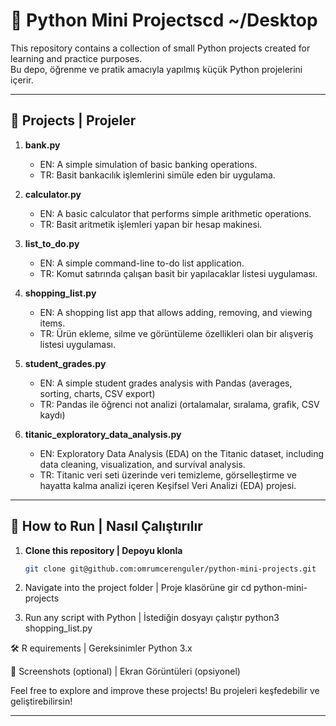 # 🐍 Python Mini Projectscd ~/Desktop


This repository contains a collection of small Python projects created for learning and practice purposes.  
Bu depo, öğrenme ve pratik amacıyla yapılmış küçük Python projelerini içerir.  

---

## 📂 Projects | Projeler

1. **bank.py**
   - EN: A simple simulation of basic banking operations.
   - TR: Basit bankacılık işlemlerini simüle eden bir uygulama.

2. **calculator.py**
   - EN: A basic calculator that performs simple arithmetic operations.
   - TR: Basit aritmetik işlemleri yapan bir hesap makinesi.

3. **list_to_do.py**
   - EN: A simple command-line to-do list application.
   - TR: Komut satırında çalışan basit bir yapılacaklar listesi uygulaması.

4. **shopping_list.py**
   - EN: A shopping list app that allows adding, removing, and viewing items.
   - TR: Ürün ekleme, silme ve görüntüleme özellikleri olan bir alışveriş listesi uygulaması.

5. **student_grades.py**
   - EN: A simple student grades analysis with Pandas (averages, sorting, charts, CSV export)
   - TR: Pandas ile öğrenci not analizi (ortalamalar, sıralama, grafik, CSV kaydı)

6. **titanic_exploratory_data_analysis.py**  
   - EN: Exploratory Data Analysis (EDA) on the Titanic dataset, including data cleaning, visualization, and survival analysis.  
   - TR: Titanic veri seti üzerinde veri temizleme, görselleştirme ve hayatta kalma analizi içeren Keşifsel Veri Analizi (EDA) projesi.  

---

## 🚀 How to Run | Nasıl Çalıştırılır

1. **Clone this repository | Depoyu klonla**  
   ```bash
   git clone git@github.com:omrumcerenguler/python-mini-projects.git

2. Navigate into the project folder | Proje klasörüne gir
cd python-mini-projects

3. Run any script with Python | İstediğin dosyayı çalıştır
python3 shopping_list.py

🛠 R equirements | Gereksinimler
Python 3.x

📸  Screenshots (optional) | Ekran Görüntüleri (opsiyonel)

Feel free to explore and improve these projects!
Bu projeleri keşfedebilir ve geliştirebilirsin!

---
